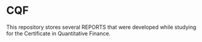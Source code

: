 # CQF
This repository stores several REPORTS that were developed while studying for the Certificate in Quantitative Finance.
